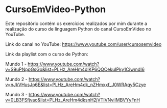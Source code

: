 # CursoEmVideo-Python

Este repositório contém os exercícios realizados por mim durante a realização do curso de linguagem Python do canal CursoEmVideo no YouTube.

Link do canal no YouTube:
https://www.youtube.com/user/cursosemvideo

Link da playlist com o curso de Python:

Mundo 1 - https://www.youtube.com/watch?v=S9uPNppGsGo&list=PLHz_AreHm4dlKP6QQCekuIPky1CiwmdI6

Mundo 2 - https://www.youtube.com/watch?v=nJkVHusJp6E&list=PLHz_AreHm4dk_nZHmxxf_J0WRAqy5Czye

Mundo 3 - https://www.youtube.com/watch?v=0LB3FSfjvao&list=PLHz_AreHm4dksnH2jVTIVNviIMBVYyFnH
